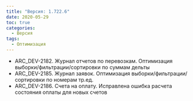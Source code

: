 ```yaml
---
title: "Версия: 1.722.6"
date: 2020-05-29
toc: true
categories:
  - Версия
tags:
  - Оптимизация
---
```


-   ARC_DEV-2182. Журнал отчетов по перевозкам. Оптимизация выборки/фильтрации/сортировки по суммам дельты
-   ARC_DEV-2185. Журнал заявок. Оптимизация выборки/фильтрации/сортировки по номерам тр.ед.
-   ARC_DEV-2186. Счета на оплату. Исправлена ошибка расчета состояния оплаты для новых счетов
